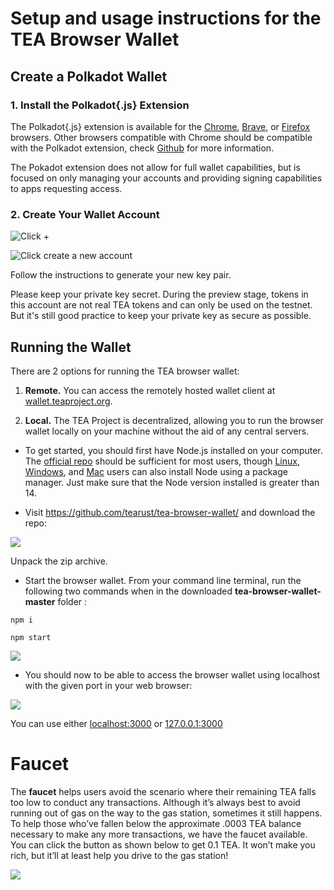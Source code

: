 # Setup and usage instructions for the TEA Browser Wallet

## Create a Polkadot Wallet

### 1. Install the Polkadot{.js} Extension 
The Polkadot{.js} extension is available for the [Chrome](https://chrome.google.com/webstore/detail/polkadot%7Bjs%7D-extension/mopnmbcafieddcagagdcbnhejhlodfdd), [Brave](https://chrome.google.com/webstore/detail/polkadot%7Bjs%7D-extension/mopnmbcafieddcagagdcbnhejhlodfdd), or [Firefox](https://addons.mozilla.org/en-US/firefox/addon/polkadot-js-extension/) browsers. Other browsers compatible with Chrome should be compatible with the Polkadot extension, check [Github](https://github.com/polkadot-js/extension) for more information. 

The Pokadot extension does not allow for full wallet capabilities, but is focused on only managing your accounts and providing signing capabilities to apps requesting access.

### 2. Create Your Wallet Account
![Click +](https://teaproject.org/img/extension1.png)


![Click create a new account](https://teaproject.org/img/extension2.png)


Follow the instructions to generate your new key pair. 

Please keep your private key secret. During the preview stage, tokens in this account are not real TEA tokens and can only be used on the testnet. But it's still good practice to keep your private key as secure as possible.

## Running the Wallet
There are 2 options for running the TEA browser wallet:

1. **Remote.** You can access the remotely hosted wallet client at [wallet.teaproject.org](https://wallet.teaproject.org).

2. **Local.** The TEA Project is decentralized, allowing you to run the browser wallet locally on your machine without the aid of any central servers. 

- To get started, you should first have Node.js installed on your computer. The [official repo](https://nodejs.org/en/download/) should be sufficient for most users, though [Linux](https://nodejs.org/en/download/package-manager/), [Windows](https://github.com/coreybutler/nvm-windows), and [Mac](https://formulae.brew.sh/formula/node) users can also install Node using a package manager. Just make sure that the Node version installed is greater than 14.

- Visit https://github.com/tearust/tea-browser-wallet/ and download the repo:

![](https://github.com/tearust/tea-docs/blob/main/res/Try_the_demo/Try_the_demo-Tea-Browser-Wallet-download.png)

Unpack the zip archive.

- Start the browser wallet. From your command line terminal, run the following two commands when in the downloaded **tea-browser-wallet-master** folder :

`npm i`

`npm start`

![](https://github.com/tearust/tea-docs/blob/main/res/Try_the_demo/Try_the_demo-node_start.png)

- You should now to be able to access the browser wallet using localhost with the given port in your web browser:

![](https://github.com/tearust/tea-docs/blob/main/res/Try_the_demo/Try_the_demo-wallet-localhost.png)

You can use either [localhost:3000](http://localhost:3000) or [127.0.0.1:3000](http://127.0.0.1:3000)

# Faucet
The **faucet** helps users avoid the scenario where their remaining TEA falls too low to conduct any transactions. Although it’s always best to avoid running out of gas on the way to the gas station, sometimes it still happens. To help those who’ve fallen below the approximate .0003 TEA balance necessary to make any more transactions, we have the faucet available. You can click the button as shown below to get 0.1 TEA. It won’t make you rich, but it’ll at least help you drive to the gas station!

![](<img width="999" alt="Screen Shot 2021-12-22 at 5 08 25 PM" src="https://user-images.githubusercontent.com/86096370/147173133-b1cc00c8-c560-43c5-a129-c24cc547f98d.png">
)